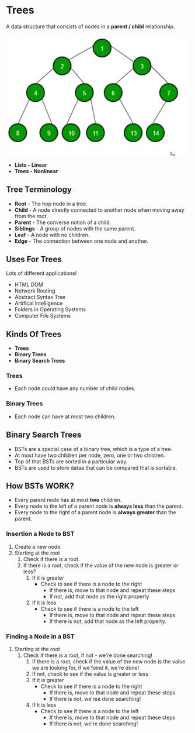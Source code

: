 # Trees

A data structure that  consists of nodes in a **parent / child** relationship.

![](tree.png)

- **Lists - Linear**
- **Trees - Nonlinear**

## Tree Terminology 
- **Root** - The hop node in a tree.
- **Child** - A node directly connected to another node when moving away from the *root*.
- **Parent** - The converse notion of a child.
- **Siblings** - A group of nodes with the same parent.
- **Leaf** - A node with no children.
- **Edge** - The connection between one node and another.

## Uses For Trees

Lots of different applications!
- HTML DOM
- Network Routing
- Abstract Syntax Tree
- Artifical Intelligence
- Folders in Operating Systems
- Computer File Systems

## Kinds Of Trees
- **Trees**
- **Binary Trees**
- **Binary Search Trees**

### Trees
- Each node could have any number of child nodes.
### Binary Trees
- Each node can have at most two children.
## Binary Search Trees
- BSTs are a special case of a binary tree, which is a type of a tree.
- At most have two children per node, zero, one or two children.
- Top of that BSTs are sorted in a particular way.
- BSTs are used to store dataa that can be compared that is sortable.

## How BSTs WORK?
- Every parent node has at most **two** children.
- Every node to the left of a parent node is **always less** than the parent.
- Every node to the right of a parent node is **always greater** than the parent.

### Insertion a Node to BST
1. Create a new node
2. Starting at the root
    1. Check if there is a root.
    2. If there is a root, check if the value of the new node is greater or less?
        1. If it is greater
            - Check to see if there is a node to the right
                - If there is, move to that node and repeat these steps
                - If not, add that node as the right property
        2. If it is less
            - Check to see if there is a node to the left
                - If there is, move to that node and repeat these steps
                - If there is not, add that node as the left property.
### Finding a Node in a BST
1. Starting at the root
    1. Check if there is a root, if not - we're done searching!
        1. If there is a root, check if the value of the new node is the value we are looking for, if we foind it, we're done!
        2. If not, check to see if the value is greater or less
        3. If it is greater
            - Check to see if there is a node to the right
                - If there is, move to that node and repeat these steps
                - If there is not, we'ree done searching!
        4. If it is less
            - Check to see if there is a node to the left
                - If there is, move to that node and repeat these steps
                - If there is not, we're done searching!